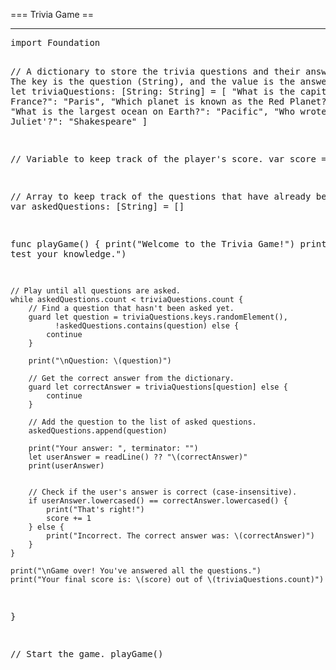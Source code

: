 === Trivia Game ==
<hr>
<pre>
import Foundation

// A dictionary to store the trivia questions and their answers.
// The key is the question (String), and the value is the answer (String).
let triviaQuestions: [String: String] = [
    "What is the capital of France?": "Paris",
    "Which planet is known as the Red Planet?": "Mars",
    "What is the largest ocean on Earth?": "Pacific",
    "Who wrote 'Romeo and Juliet'?": "Shakespeare"
]

// Variable to keep track of the player's score.
var score = 0

// Array to keep track of the questions that have already been asked.
var askedQuestions: [String] = []

func playGame() {
    print("Welcome to the Trivia Game!")
    print("Let's test your knowledge.")

    // Play until all questions are asked.
    while askedQuestions.count < triviaQuestions.count {
        // Find a question that hasn't been asked yet.
        guard let question = triviaQuestions.keys.randomElement(),
              !askedQuestions.contains(question) else {
            continue
        }

        print("\nQuestion: \(question)")
        
        // Get the correct answer from the dictionary.
        guard let correctAnswer = triviaQuestions[question] else {
            continue
        }

        // Add the question to the list of asked questions.
        askedQuestions.append(question)
        
        print("Your answer: ", terminator: "")
        let userAnswer = readLine() ?? "\(correctAnswer)"
        print(userAnswer)

        
        // Check if the user's answer is correct (case-insensitive).
        if userAnswer.lowercased() == correctAnswer.lowercased() {
            print("That's right!")
            score += 1
        } else {
            print("Incorrect. The correct answer was: \(correctAnswer)")
        }
    }
    
    print("\nGame over! You've answered all the questions.")
    print("Your final score is: \(score) out of \(triviaQuestions.count)")
}

// Start the game.
playGame()

  
</pre>
